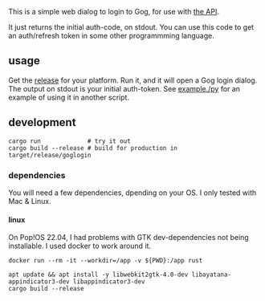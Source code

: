 This is a simple web dialog to login to Gog, for use with [the API](https://gogapidocs.readthedocs.io/).

It just returns the initial auth-code, on stdout. You can use this code to get an auth/refresh token in some other programmming language.

## usage

Get the [release](https://github.com/notnullgames/goglogin/releases) for your platform. Run it, and it will open a Gog login dialog. The output on stdout is your initial auth-token. See [example./py](example./py) for an example of using it in another script.


## development

```
cargo run             # try it out
cargo build --release # build for production in target/release/goglogin
```

### dependencies

You will need a few dependencies, dpending on your OS. I only tested with Mac & Linux.

#### linux

On Pop!OS 22.04, I had problems with GTK dev-dependencies not being installable. I used docker to work around it.

```
docker run --rm -it --workdir=/app -v ${PWD}:/app rust

apt update && apt install -y libwebkit2gtk-4.0-dev libayatana-appindicator3-dev libappindicator3-dev
cargo build --release
```
